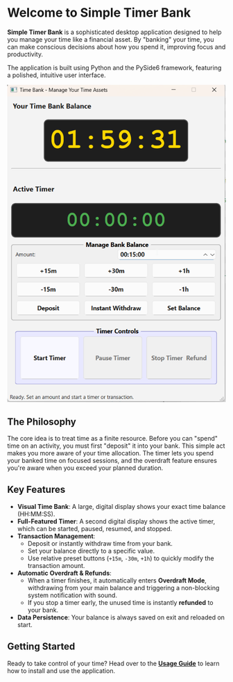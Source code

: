 # Welcome to Simple Timer Bank

**Simple Timer Bank** is a sophisticated desktop application designed to help you manage your time like a financial asset. By "banking" your time, you can make conscious decisions about how you spend it, improving focus and productivity.

The application is built using Python and the PySide6 framework, featuring a polished, intuitive user interface.

![SimpleTimerBank Screenshot](assets/screenshot.png)

## The Philosophy

The core idea is to treat time as a finite resource. Before you can "spend" time on an activity, you must first "deposit" it into your bank. This simple act makes you more aware of your time allocation. The timer lets you spend your banked time on focused sessions, and the overdraft feature ensures you're aware when you exceed your planned duration.

## Key Features

-   **Visual Time Bank**: A large, digital display shows your exact time balance (HH:MM:SS).
-   **Full-Featured Timer**: A second digital display shows the active timer, which can be started, paused, resumed, and stopped.
-   **Transaction Management**:
    -   Deposit or instantly withdraw time from your bank.
    -   Set your balance directly to a specific value.
    -   Use relative preset buttons (`+15m`, `-30m`, `+1h`) to quickly modify the transaction amount.
-   **Automatic Overdraft & Refunds**:
    -   When a timer finishes, it automatically enters **Overdraft Mode**, withdrawing from your main balance and triggering a non-blocking system notification with sound.
    -   If you stop a timer early, the unused time is instantly **refunded** to your bank.
-   **Data Persistence**: Your balance is always saved on exit and reloaded on start.

## Getting Started

Ready to take control of your time? Head over to the **[Usage Guide](usage.md)** to learn how to install and use the application.
